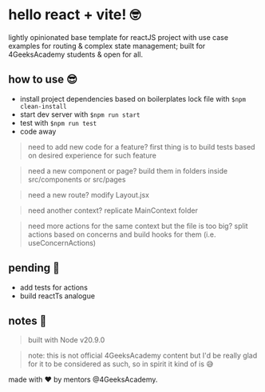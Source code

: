
# hello react + vite! 🤓
lightly opinionated base template for reactJS project with use case examples for routing & complex state management; built for 4GeeksAcademy students & open for all.

## how to use 😎
- install project dependencies based on boilerplates lock file with `$npm clean-install`
- start dev server with `$npm run start`
- test with `$npm run test`
- code away

> need to add new code for a feature? first thing is to build tests based on desired experience for such feature

> need a new component or page? build them in folders inside src/components or src/pages

> need a new route? modify Layout.jsx

> need another context? replicate MainContext folder

> need more actions for the same context but the file is too big? split actions based on concerns and build hooks for them (i.e. useConcernActions)

## pending 🤪
- add tests for actions
- build reactTs analogue

## notes 📝

> built with Node v20.9.0

> note: this is not official 4GeeksAcademy content but I'd be really glad for it to be considered as such, so in spirit it kind of is 😅

made with ♥ by mentors @4GeeksAcademy.
